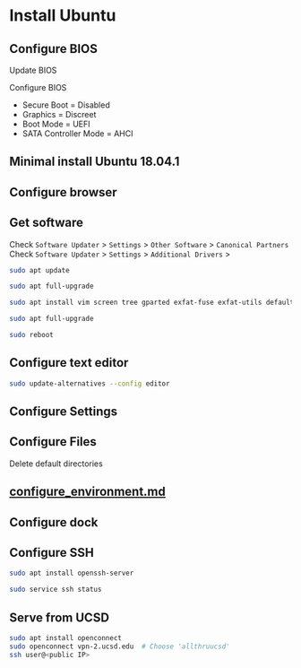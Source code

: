 # Install Ubuntu

## Configure BIOS

Update BIOS

Configure BIOS

-   Secure Boot = Disabled
-   Graphics = Discreet
-   Boot Mode = UEFI
-   SATA Controller Mode = AHCI

## Minimal install Ubuntu 18.04.1

## Configure browser

## Get software

Check `Software Updater` > `Settings` > `Other Software` > `Canonical Partners`
Check `Software Updater` > `Settings` > `Additional Drivers` >

```sh
sudo apt update

sudo apt full-upgrade

sudo apt install vim screen tree gparted exfat-fuse exfat-utils default-jdk adobe-flashplugin browser-plugin-freshplayer-pepperflash

sudo apt full-upgrade

sudo reboot
```

## Configure text editor

```sh
sudo update-alternatives --config editor
```

## Configure Settings

## Configure Files

Delete default directories

## [configure_environment.md](configure_environment.md)

## Configure dock

## Configure SSH

```sh
sudo apt install openssh-server

sudo service ssh status
```

## Serve from UCSD

```sh
sudo apt install openconnect
sudo openconnect vpn-2.ucsd.edu  # Choose 'allthruucsd'
ssh user@<public IP>
```
